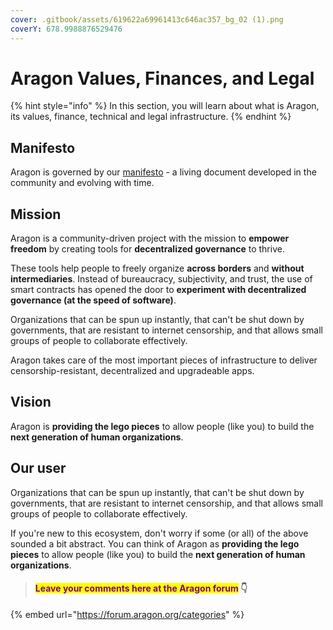 ```yaml
---
cover: .gitbook/assets/619622a69961413c646ac357_bg_02 (1).png
coverY: 678.9988876529476
---
```


# Aragon Values, Finances, and Legal

{% hint style="info" %}
In this section, you will learn about what is Aragon, its values, finance, technical and legal infrastructure.&#x20;
{% endhint %}

## Manifesto

Aragon is governed by our [manifesto](https://aragon.org/manifesto) - a living document developed in the community and evolving with time.

## Mission

Aragon is a community-driven project with the mission to **empower freedom** by creating tools for **decentralized governance** to thrive.&#x20;

These tools help people to freely organize **across borders** and **without intermediaries**. Instead of bureaucracy, subjectivity, and trust, the use of smart contracts has opened the door to **experiment with decentralized governance (at the speed of software)**.

Organizations that can be spun up instantly, that can't be shut down by governments, that are resistant to internet censorship, and that allows small groups of people to collaborate effectively.

Aragon takes care of the most important pieces of infrastructure to deliver censorship-resistant, decentralized and upgradeable apps.

## Vision

Aragon is **providing the lego pieces** to allow people (like you) to build the **next generation of human organizations**.

## Our user

Organizations that can be spun up instantly, that can't be shut down by governments, that are resistant to internet censorship, and that allows small groups of people to collaborate effectively.&#x20;

If you're new to this ecosystem, don't worry if some (or all) of the above sounded a bit abstract. You can think of Aragon as **providing the lego pieces** to allow people (like you) to build the **next generation of human organizations**.



> #### <mark style="color:purple;">Leave your comments here at the Aragon forum</mark> 👇

{% embed url="https://forum.aragon.org/categories" %}
